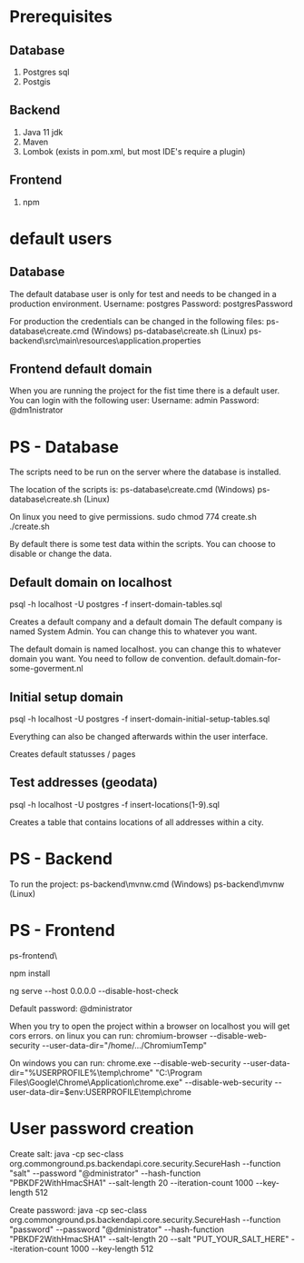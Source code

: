 # Prerequisites
## Database
1) Postgres sql
2) Postgis

## Backend 
1) Java 11 jdk
2) Maven
3) Lombok (exists in pom.xml, but most IDE's require a plugin)

## Frontend
1) npm

# default users
## Database
The default database user is only for test and needs to be changed in a production environment.
Username: postgres
Password: postgresPassword

For production the credentials can be changed in the following files:
ps-database\create.cmd (Windows)
ps-database\create.sh (Linux)
ps-backend\src\main\resources\application.properties

## Frontend default domain
When you are running the project for the fist time there is a default user. You can login with the following user:
Username: admin
Password: @dm1nistrator

# PS - Database
The scripts need to be run on the server where the database is installed.

The location of the scripts is:
ps-database\create.cmd (Windows)
ps-database\create.sh (Linux)

On linux you need to give permissions.
sudo chmod 774 create.sh
./create.sh

By default there is some test data within the scripts. You can choose to disable or change the data.

## Default domain on localhost
psql -h localhost -U postgres -f insert-domain-tables.sql

Creates a default company and a default domain
The default company is named System Admin. You can change this to whatever you want.

The default domain is named localhost. you can change this to whatever domain you want. You need to follow de convention.
default.domain-for-some-goverment.nl

## Initial setup domain
psql -h localhost -U postgres -f insert-domain-initial-setup-tables.sql

Everything can also be changed afterwards within the user interface.

Creates default statusses / pages

## Test addresses (geodata)
psql -h localhost -U postgres -f insert-locations(1-9).sql

Creates a table that contains locations of all addresses within a city.

# PS - Backend
To run the project:
ps-backend\mvnw.cmd (Windows)
ps-backend\mvnw (Linux)

# PS - Frontend
ps-frontend\

npm install

ng serve --host 0.0.0.0 --disable-host-check

Default password: @dministrator

When you try to open the project within a browser on localhost you will get cors errors.
on linux you can run:
chromium-browser --disable-web-security --user-data-dir="/home/.../ChromiumTemp"

On windows you can run:
chrome.exe --disable-web-security --user-data-dir="%USERPROFILE%\temp\chrome"
"C:\Program Files\Google\Chrome\Application\chrome.exe" --disable-web-security --user-data-dir=$env:USERPROFILE\temp\chrome

# User password creation
Create salt:
java -cp sec-class org.commonground.ps.backendapi.core.security.SecureHash --function "salt" --password "@dministrator" --hash-function "PBKDF2WithHmacSHA1" --salt-length 20 --iteration-count 1000 --key-length 512

Create password:
java -cp sec-class org.commonground.ps.backendapi.core.security.SecureHash --function "password" --password "@dministrator" --hash-function "PBKDF2WithHmacSHA1" --salt-length 20 --salt "PUT_YOUR_SALT_HERE" --iteration-count 1000 --key-length 512
